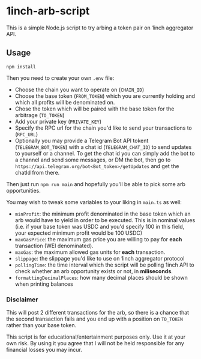 # 1inch-arb-script

This is a simple Node.js script to try arbing a token pair on 1inch aggregator API.

## Usage

`npm install`

Then you need to create your own `.env` file: 
- Choose the chain you want to operate on (`CHAIN_ID`)
- Choose the base token (`FROM_TOKEN`) which you are currently holding and which all profits will be denominated on.
- Chose the token which will be paired with the base token for the arbitrage (`TO_TOKEN`)
- Add your private key (`PRIVATE_KEY`)
- Specify the RPC url for the chain you'd like to send your transactions to (`RPC_URL`)
- Optionally you may provide a Telegram Bot API tokent (`TELEGRAM_BOT_TOKEN`) with a chat id (`TELEGRAM_CHAT_ID`) to send updates to yourself or a channel. To get the chat id you can simply add the bot to a channel and send some messages, or DM the bot, then go to `https://api.telegram.org/bot<Bot_token>/getUpdates` and get the chatId from there.

Then just run `npm run main` and hopefully you'll be able to pick some arb opportunities.

You may wish to tweak some variables to your liking in `main.ts` as well:
- `minProfit`: the minimum profit denominated in the base token which an arb would have to yield in order to be executed. This is in nominal values (i.e. if your base token was USDC and you'd specify 100 in this field, your expected minimum profit would be 100 USDC)
- `maxGasPrice`: the maximum gas price you are willing to pay for **each** transaction (WEI denominated).
- `maxGas`: the maximum allowed gas units for **each** transaction.
- `slippage`: the slippage you'd like to use on 1inch aggregator protocol
- `pollingTime`: the time interval which the script will be polling 1inch API to check whether an arb opportunity exists or not, in **miliseconds**.
- `formattingDecimalPlaces`: how many decimal places should be shown when printing balances

### Disclaimer

This will post 2 different transactions for the arb, so there is a chance that the second transaction fails and you end up with a position on `TO_TOKEN` rather than your base token.

This script is for educational/entertainment purposes only. Use it at your own risk. By using it you agree that I will not be held responsible for any financial losses you may incur.